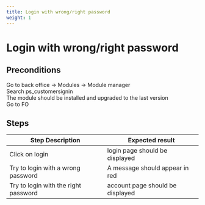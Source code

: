 ```yaml
---
title: Login with wrong/right password
weight: 1
---
```


# Login with wrong/right password

## Preconditions

Go to back office -> Modules -> Module manager<br />
Search ps_customersignin<br />
The module should be installed and upgraded to the last version<br />
Go to FO 
## Steps
| Step Description | Expected result |
| ----- | ----- |
| Click on login  | login page should be displayed |
| Try to login with a wrong password | A message should appear in red  |
| Try to login with the right password | account page should be displayed |
